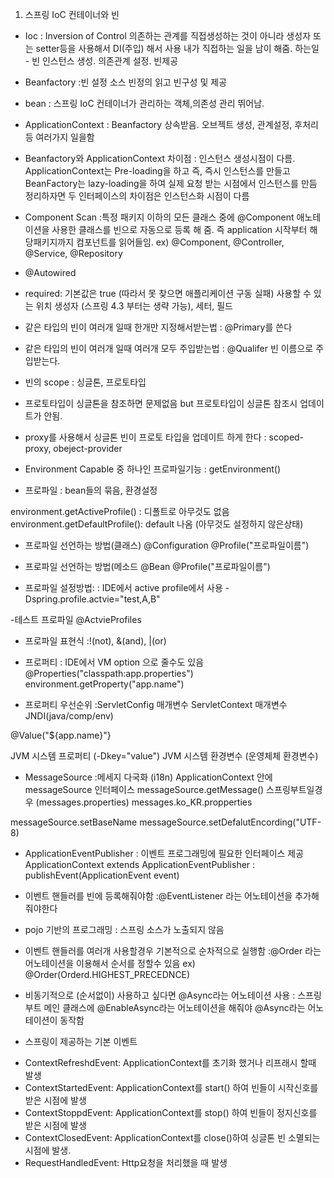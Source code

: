 1. 스프링 IoC 컨테이너와 빈 
- Ioc
: Inversion of Control
의존하는 관계를 직접생성하는 것이 아니라 생성자 또는 setter등을 사용해서 DI(주입) 해서 사용
내가 직접하는 일을 남이 해줌.
하는일 - 빈 인스턴스 생성. 의존관계 설정. 빈제공


- Beanfactory
:빈 설정 소스 빈정의 읽고 빈구성 및 제공
- bean
: 스프링 IoC 컨테이너가 관리하는 객체,의존성 관리 뛰어남. 

- ApplicationContext
: Beanfactory 상속받음. 오브젝트 생성, 관계설정, 후처리 등 여러가지 일을함

* Beanfactory와 ApplicationContext 차이점
: 인스턴스 생성시점이 다름.
ApplicationContext는 Pre-loading을 하고 즉, 즉시 인스턴스를 만들고 
BeanFactory는 lazy-loading을 하여 실제 요청 받는 시점에서 인스턴스를 만듬
정리하자면 두 인터페이스의 차이점은 인스턴스화 시점이 다름

- Component Scan
:특정 패키지 이하의 모든 클래스 중에 @Component 애노테이션을 사용한 클래스를
빈으로 자동으로 등록 해 줌.
즉 application 시작부터 해당패키지까지 컴포넌트를 읽어들임.
ex) @Component, @Controller, @Service, @Repository

- @Autowired
- required: 기본값은 true (따라서 못 찾으면 애플리케이션 구동 실패)
사용할 수 있는 위치
생성자 (스프링 4.3 부터는 생략 가능), 세터, 필드

- 같은 타입의 빈이 여러개 일때 한개만 지정해서받는법
: @Primary를 쓴다

- 같은 타입의 빈이 여러개 일때 여러개 모두 주입받는법
: @Qualifer 빈 이름으로 주입받는다.

- 빈의 scope
: 싱글톤, 프로토타입

- 프로토타입이 싱글톤을 참조하면 문제없음
but 프로토타입이 싱글톤 참조시 업데이트가 안됨. 

- proxy를 사용해서 싱글톤 빈이 프로토 타입을 업데이트 하게 한다
: scoped-proxy, obeject-provider

- Environment Capable 중 하나인 프로파일기능
: getEnvironment() 

- 프로파일
: bean들의 묶음, 환경설정

environment.getActiveProfile() : 디폴트로 아무것도 없음
environment.getDefaultProfile(): default 나옴 (아무것도 설정하지 않은상태)

- 프로파일 선언하는 방법(클래스)
@Configuration
@Profile("프로파일이름")

- 프로파일 선언하는 방법(메소드
@Bean
@Profile("프로파일이름")

- 프로파일 설정방법:
: IDE에서 active profile에서 사용
-Dspring.profile.actvie="test,A,B"

-테스트 프로파일
@ActvieProfiles

- 프로파일 표현식
:!(not), &(and), |(or)

- 프로퍼티
: IDE에서 VM option 으로 줄수도 있음 
@Properties("classpath:app.properties")
environment.getProperty("app.name")

- 프로퍼티 우선순위
:ServletConfig 매개변수
ServletContext 매개변수
JNDI(java/comp/env)

@Value("${app.name}"}

JVM 시스템 프로퍼티 (-Dkey="value")
JVM 시스템 환경변수 (운영체체 환경변수)


- MessageSource
:메세지 다국화 (i18n)
ApplicationContext  안에 messageSource 인터페이스
messageSource.getMessage()
스프링부트일경우 (messages.properties)
messages.ko_KR.propperties

messageSource.setBaseName
messageSource.setDefalutEncording("UTF-8)



- ApplicationEventPublisher
: 이벤트 프로그래밍에 필요한 인터페이스 제공
ApplicationContext extends ApplicationEventPublisher
: publishEvent(ApplicationEvent event)

- 이벤트 핸들러를 빈에 등록해줘야함
:@EventListener 라는 어노테이션을 추가해줘야한다

- pojo 기반의 프로그래밍
: 스프링 소스가 노출되지 않음

- 이벤트 핸들러를 여러개 사용할경우 기본적으로 순차적으로 실행함
:@Order 라는 어노테이션을 이용해서 순서를 정할수 있음
ex) @Order(Orderd.HIGHEST_PRECEDNCE)

- 비동기적으로 (순서없이) 사용하고 싶다면 @Async라는 어노테이션 사용
: 스프링부트 메인 클래스에 @EnableAsync라는 어노테이션을 해줘야 @Async라는 어노테이션이 동작함



* 스프링이 제공하는 기본 이벤트
- ContextRefreshdEvent: ApplicationContext를 초기화 했거나 리프래시 할때 발생
- ContextStartedEvent: ApplicationContext를 start() 하여 빈들이 시작신호를 받은 시점에 발생
- ContextStoppdEvent: ApplicationContext를 stop() 하여 빈들이 정지신호를 받은 시점에 발생
- ContextClosedEvent: ApplicationContext를 close()하여 싱글톤 빈 소멸되는 시점에 발생.
- RequestHandledEvent: Http요청을 처리했을 때 발생


